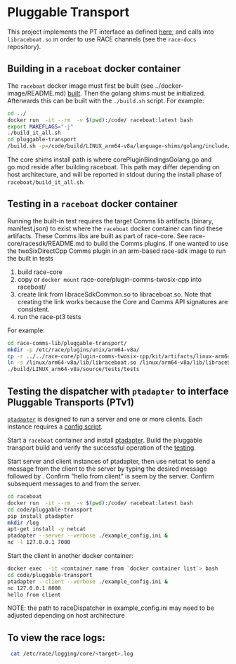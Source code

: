 # Pluggable Transport
This project implements the PT interface as defined [here](https://www.pluggabletransports.info/spec/), and calls into `libraceboat.so` in order to use RACE channels (see the `race-docs` repository).  


## Building in a `raceboat` docker container
The `raceboat` docker image must first be built (see ../docker-image/README.md) [built](../README.md#creating-raceboat-docker-image).  Then the golang shims must be initialized.  Afterwards this can be built with the `./build.sh` script.  For example:

```bash
cd ../
docker run  -it --rm  -v $(pwd):/code/ raceboat:latest bash
export MAKEFLAGS="-j"
./build_it_all.sh
cd pluggable-transport
/build.sh -p=/code/build/LINUX_arm64-v8a/language-shims/golang/include/src/core
```

The core shims install path is where corePluginBindingsGolang.go and go.mod reside after building raceboat.  This path may differ depending on host architecture, and will be reported in stdout during the install phase of `raceboat/build_it_all.sh`.

## Testing in a `raceboat` docker container
Running the built-in test requires the target Comms lib artifacts (binary, manifest.json) to exist where the `raceboat` docker container can find these artifacts.  These Comms libs are built as part of race-core.  See race-core/racesdk/README.md to build the Comms plugins.  If one wanted to use the twoSixDirectCpp Comms plugin in an arm-based race-sdk image to run the built in tests
1. build race-core
2. copy or `docker mount` race-core/plugin-comms-twosix-cpp into raceboat/
3. create link from libraceSdkCommon.so to libraceboat.so.  Note that creating the link works because the Core and Comms API signatures are consistent.
4. run the race-pt3 tests

For example:
```bash
cd race-comms-lib/pluggable-transport/
mkdir -p /etc/race/plugins/unix/arm64-v8a/
cp -r ../../race-core/plugin-comms-twosix-cpp/kit/artifacts/linux-arm64-v8a-client/* /etc/race/plugins/unix/arm64-v8a/
ln -s /linux/arm64-v8a/lib/libraceboat.so /linux/arm64-v8a/lib/libraceSdkCommon.so
./build/LINUX_arm64-v8a/source/tests/tests
```

## Testing the dispatcher with `ptadapter` to interface Pluggable Transports (PTv1)
[`ptadapter`](https://github.com/twisteroidambassador/ptadapter) is designed to run a server and one or more clients.  Each instance requires a [config script](https://ptadapter.readthedocs.io/en/latest/console_script.html).  

Start a `raceboat` container and install [ptadapter](https://github.com/twisteroidambassador/ptadapter).  Build the pluggable transport build and verify the successful operation of the [testing](#testing-in-a-raceboat-docker-container).  

Start server and client instances of ptadapter, then use netcat to send a message from the client to the server by typing the desired message followed by <enter>.  Confirm "hello from client" is seem by the server.  Confirm subsequent messages to and from the server.  

```bash
cd raceboat
docker run  -it --rm  -v $(pwd):/code/ raceboat:latest bash
cd code/pluggable-transport
pip install ptadapter
mkdir /log
apt-get install -y netcat
ptadapter --server --verbose ./example_config.ini &
nc -l 127.0.0.1 7000
```

Start the client in another docker container:
```bash
docker exec  -it <container name from `docker container list`> bash
cd code/pluggable-transport
ptadapter --client --verbose ./example_config.ini &
nc 127.0.0.1 8000
hello from client
```

NOTE: the path to raceDispatcher in example_config.ini may need to be adjusted depending on host architecture

## To view the race logs:
```bash
 cat /etc/race/logging/core/<target>.log
```
